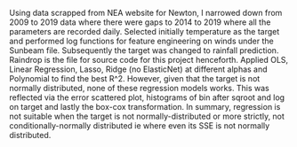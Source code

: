 Using data scrapped from NEA website for Newton, I narrowed down from 2009 to 2019 data where there were gaps to 2014 to 2019 where all the parameters are recorded daily.
Selected initially temperature as the target and performed log functions for feature engineering on winds under the Sunbeam file.
Subsequently the target was changed to rainfall prediction. Raindrop is the file for source code for this project henceforth.
Applied OLS, Linear Regression, Lasso, Ridge (no ElasticNet) at different alphas and Polynomial to find the best R^2.
However, given that the target is not normally distributed, none of these regression models works. This was reflected via the error scattered plot, histograms of bin after sqroot and log on target and lastly the box-cox transformation. 
In summary, regression is not suitable when the target is not normally-distributed or more strictly, not conditionally-normally distributed ie where even its SSE is not normally distributed.